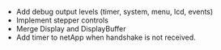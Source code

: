 - Add debug output levels (timer, system, menu, lcd, events)
- Implement stepper controls
- Merge Display and DisplayBuffer
- Add timer to netApp when handshake is not received.
